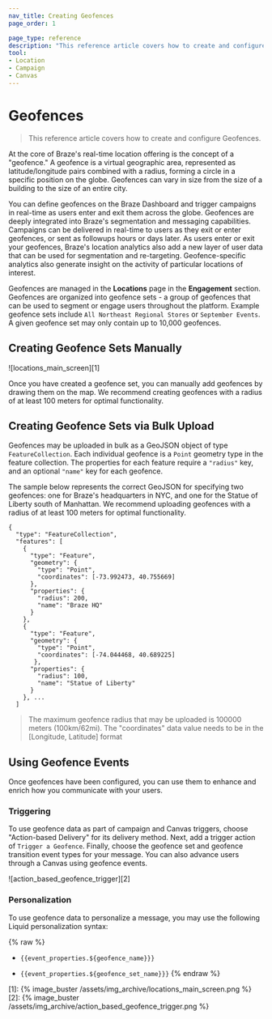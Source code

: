 ```yaml
---
nav_title: Creating Geofences
page_order: 1

page_type: reference
description: "This reference article covers how to create and configure Geofences."
tool: 
- Location
- Campaign
- Canvas
---
```

# Geofences

> This reference article covers how to create and configure Geofences.

At the core of Braze's real-time location offering is the concept of a "geofence." A geofence is a virtual geographic area, represented as latitude/longitude pairs combined with a radius, forming a circle in a specific position on the globe. Geofences can vary in size from the size of a building to the size of an entire city.

You can define geofences on the Braze Dashboard and trigger campaigns in real-time as users enter and exit them across the globe. Geofences are deeply integrated into Braze's segmentation and messaging capabilities. Campaigns can be delivered in real-time to users as they exit or enter geofences, or sent as followups hours or days later. As users enter or exit your geofences, Braze's location analytics also add a new layer of user data that can be used for segmentation and re-targeting. Geofence-specific analytics also generate insight on the activity of particular locations of interest.

Geofences are managed in the **Locations** page in the **Engagement** section. Geofences are organized into geofence sets - a group of geofences that can be used to segment or engage users throughout the platform. Example geofence sets include `All Northeast Regional Stores` or `September Events`. A given geofence set may only contain up to 10,000 geofences.

## Creating Geofence Sets Manually

![locations_main_screen][1]

Once you have created a geofence set, you can manually add geofences by drawing them on the map. We recommend creating geofences with a radius of at least 100 meters for optimal functionality.

## Creating Geofence Sets via Bulk Upload

Geofences may be uploaded in bulk as a GeoJSON object of type `FeatureCollection`. Each individual geofence is a `Point` geometry type in the feature collection. The properties for each feature require a `"radius"` key, and an optional `"name"` key for each geofence.

The sample below represents the correct GeoJSON for specifying two geofences: one for Braze's headquarters in NYC, and one for the Statue of Liberty south of Manhattan. We recommend uploading geofences with a radius of at least 100 meters for optimal functionality.

```
{
  "type": "FeatureCollection",
  "features": [
    {
      "type": "Feature",
      "geometry": {
        "type": "Point",
        "coordinates": [-73.992473, 40.755669]
      },
      "properties": {
        "radius": 200,
        "name": "Braze HQ"
      }
    },
    {
      "type": "Feature",
      "geometry": {
        "type": "Point",
        "coordinates": [-74.044468, 40.689225]
       },
      "properties": {
        "radius": 100,
        "name": "Statue of Liberty"
      }
    }, ...
  ]
```

>  The maximum geofence radius that may be uploaded is 100000 meters (100km/62mi).
> The "coordinates" data value needs to be in the [Longitude, Latitude] format
## Using Geofence Events

Once geofences have been configured, you can use them to enhance and enrich how you communicate with your users.

### Triggering
To use geofence data as part of campaign and Canvas triggers, choose "Action-based Delivery" for its delivery method. Next, add a trigger action of `Trigger a Geofence`. Finally, choose the geofence set and geofence transition event types for your message. You can also advance users through a Canvas using geofence events.

![action_based_geofence_trigger][2]

### Personalization

To use geofence data to personalize a message, you may use the following Liquid personalization syntax:

{% raw %}
* `{{event_properties.${geofence_name}}}`

* `{{event_properties.${geofence_set_name}}}`
{% endraw %}


[1]: {% image_buster /assets/img_archive/locations_main_screen.png %}
[2]: {% image_buster /assets/img_archive/action_based_geofence_trigger.png %}
